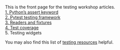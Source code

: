 This is the front page for the testing workshop articles.   
[1. Python’s assert keyword](./Pythons-assert-keyword.md)   
[2. Pytest testing framework](./Pytest-testing-frameworks)  
[3. Readers and fixtures](./Readers-and-fixtures)  
[4. Test coverage](./Test-coverage)  
5. Testing widgets  

You may also find this list of [testing resources](./Testing-Resources.md) helpful. 